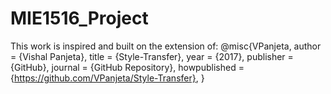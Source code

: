 # MIE1516_Project
This work is inspired and built on the extension of:
@misc{VPanjeta,
  author = {Vishal Panjeta},
  title = {Style-Transfer},
  year = {2017},
  publisher = {GitHub},
  journal = {GitHub Repository},
  howpublished = {https://github.com/VPanjeta/Style-Transfer},
}
